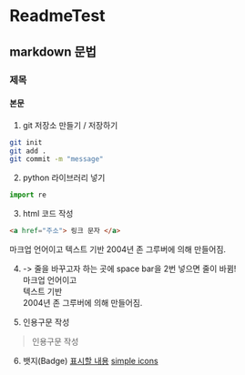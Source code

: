 # ReadmeTest

## markdown 문법

### 제목

#### 본문

1. git 저장소 만들기 / 저장하기

```bash
git init
git add .
git commit -m "message"
```

2. python 라이브러리 넣기
```py
import re
```

3. html 코드 작성
```html
<a href="주소"> 링크 문자 </a>
```

마크업 언어이고
텍스트 기반
2004년 존 그루버에 의해 만들어짐.

4. -> 줄을 바꾸고자 하는 곳에 space bar을 2번 넣으면 줄이 바뀜!  
마크업 언어이고  
텍스트 기반  
2004년 존 그루버에 의해 만들어짐.  

5. 인용구문 작성
> 인용구문 작성

6. 뱃지(Badge)
[표시할 내용](url)
[simple icons](https://simpleicons.org/)